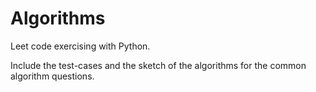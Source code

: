 Algorithms
=========

Leet code exercising with Python.

Include the test-cases and the sketch of the algorithms for the common algorithm questions.


